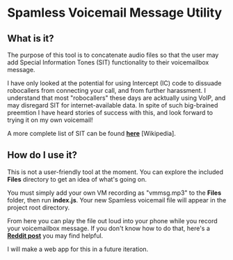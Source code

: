 # Spamless Voicemail Message Utility

## What is it?
The purpose of this tool is to concatenate audio files so that the user may add Special Information Tones (SIT) functionality to their voicemailbox message.

I have only looked at the potential for using Intercept (IC) code to dissuade robocallers from connecting your call, and from further harassment. I understand that most "robocallers" these days are acktually using VoIP, and may disregard SIT for internet-available data.
In spite of such big-brained preemtion I have heard stories of success with this, and look forward to trying it on my own voicemail!

A more complete list of SIT can be found [**here**](https://en.wikipedia.org/wiki/Special_information_tone#Example_recordings_and_encoding_scheme) [Wikipedia].

## How do I use it?
This is not a user-friendly tool at the moment. You can explore the included **Files** directory to get an idea of what's going on.

You must simply add your own VM recording as "vmmsg.mp3" to the **Files** folder, then run **index.js**. Your new Spamless voicemail file will appear in the project root directory.

From here you can play the file out loud into your phone while you record your voicemailbox message. If you don't know how to do that, here's a [**Reddit post**](https://www.reddit.com/r/iphone/comments/12fonbl/how_do_i_change_my_voicemail_name_greeting/) you may find helpful.

I will make a web app for this in a future iteration.
